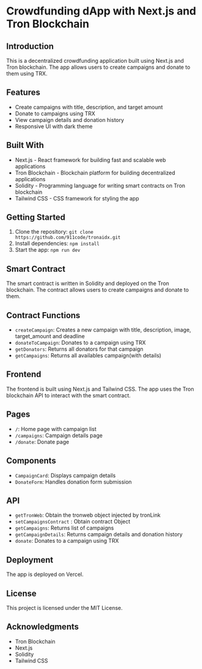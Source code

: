 # **Crowdfunding dApp with Next.js and Tron Blockchain**

## **Introduction**

This is a decentralized crowdfunding application built using Next.js and Tron blockchain. The app allows users to create campaigns and donate to them using TRX.

## **Features**

-   Create campaigns with title, description, and target amount
-   Donate to campaigns using TRX
-   View campaign details and donation history
-   Responsive UI with dark theme

## **Built With**

-   Next.js - React framework for building fast and scalable web applications
-   Tron Blockchain - Blockchain platform for building decentralized applications
-   Solidity - Programming language for writing smart contracts on Tron blockchain
-   Tailwind CSS - CSS framework for styling the app

## **Getting Started**

1.  Clone the repository: `git clone https://github.com/911code/tronaidx.git`
2.  Install dependencies: `npm install`
3.  Start the app: `npm run dev`

## **Smart Contract**

The smart contract is written in Solidity and deployed on the Tron blockchain. The contract allows users to create campaigns and donate to them.

## **Contract Functions**

-   `createCampaign`: Creates a new campaign with title, description, image, target_amount and deadline
-   `donateToCampaign`: Donates to a campaign using TRX
-   `getDonators`: Returns all donators for that campaign
-   `getCampaigns`: Returns all availables campaign(with details)

## **Frontend**

The frontend is built using Next.js and Tailwind CSS. The app uses the Tron blockchain API to interact with the smart contract.

## **Pages**

-   `/`: Home page with campaign list
-   `/campaigns`: Campaign details page
-   `/donate`: Donate page

## **Components**

-   `CampaignCard`: Displays campaign details
-   `DonateForm`: Handles donation form submission

## **API**

-   `getTronWeb`: Obtain the tronweb object injected by tronLink 
-   `setCampaignsContract` : Obtain contract Object
-   `getCampaigns`: Returns list of campaigns
-   `getCampaignDetails`: Returns campaign details and donation history
-   `donate`: Donates to a campaign using TRX

## **Deployment**

The app is deployed on Vercel.

## **License**

This project is licensed under the MIT License.

## **Acknowledgments**

-   Tron Blockchain
-   Next.js
-   Solidity
-   Tailwind CSS
